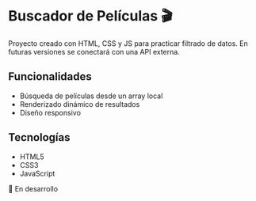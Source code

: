 # Buscador de Películas 🎬

Proyecto creado con HTML, CSS y JS para practicar filtrado de datos.
En futuras versiones se conectará con una API externa.

## Funcionalidades

- Búsqueda de películas desde un array local
- Renderizado dinámico de resultados
- Diseño responsivo

## Tecnologías

- HTML5
- CSS3
- JavaScript

🚧 En desarrollo
